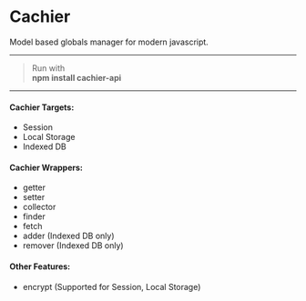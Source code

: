 # Cachier
Model based globals manager for modern javascript.

***
> Run with <br/>
> <b>npm install cachier-api</b>
***

#### Cachier Targets:
* Session
* Local Storage
* Indexed DB

#### Cachier Wrappers:
* getter
* setter
* collector
* finder
* fetch
* adder (Indexed DB only)
* remover (Indexed DB only)

#### Other Features:
* encrypt (Supported for Session, Local Storage)